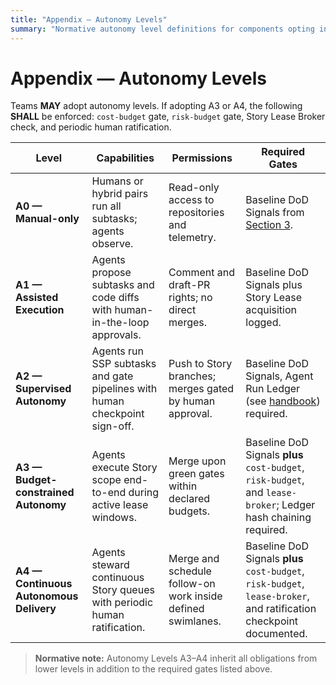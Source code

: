 ```yaml
---
title: "Appendix — Autonomy Levels"
summary: "Normative autonomy level definitions for components opting into A3–A4 operations."
---
```


# Appendix — Autonomy Levels

Teams **MAY** adopt autonomy levels. If adopting A3 or A4, the following **SHALL** be enforced: `cost-budget` gate, `risk-budget` gate, Story Lease Broker check, and periodic human ratification.

| Level | Capabilities | Permissions | Required Gates |
| --- | --- | --- | --- |
| **A0 — Manual-only** | Humans or hybrid pairs run all subtasks; agents observe. | Read-only access to repositories and telemetry. | Baseline DoD Signals from [Section 3](adf-spec-v0.5.0.md#3-change-request-gates). |
| **A1 — Assisted Execution** | Agents propose subtasks and code diffs with human-in-the-loop approvals. | Comment and draft-PR rights; no direct merges. | Baseline DoD Signals plus Story Lease acquisition logged. |
| **A2 — Supervised Autonomy** | Agents run SSP subtasks and gate pipelines with human checkpoint sign-off. | Push to Story branches; merges gated by human approval. | Baseline DoD Signals, Agent Run Ledger (see [handbook](../handbook/evidence-bundle.md#agent-run-ledger)) required. |
| **A3 — Budget-constrained Autonomy** | Agents execute Story scope end-to-end during active lease windows. | Merge upon green gates within declared budgets. | Baseline DoD Signals **plus** `cost-budget`, `risk-budget`, and `lease-broker`; Ledger hash chaining required. |
| **A4 — Continuous Autonomous Delivery** | Agents steward continuous Story queues with periodic human ratification. | Merge and schedule follow-on work inside defined swimlanes. | Baseline DoD Signals **plus** `cost-budget`, `risk-budget`, `lease-broker`, and ratification checkpoint documented. |

> **Normative note:** Autonomy Levels A3–A4 inherit all obligations from lower levels in addition to the required gates listed above.

